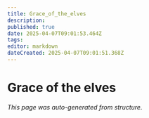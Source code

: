 ```yaml
---
title: Grace_of_the_elves
description: 
published: true
date: 2025-04-07T09:01:53.464Z
tags: 
editor: markdown
dateCreated: 2025-04-07T09:01:51.368Z
---
```


# Grace of the elves

*This page was auto-generated from structure.*